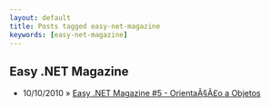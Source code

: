 ```yaml
---
layout: default
title: Posts tagged easy-net-magazine
keywords: [easy-net-magazine]
---
```

<h2 class="category">Easy .NET Magazine</h2>
<ul class="posts">
<li>
<p>
<span class="date">10/10/2010</span> &raquo;
<a href="/blog/easy-net-magazine-5-orientacao-a-objetos">Easy .NET Magazine #5 - OrientaÃ§Ã£o a Objetos</a>
</p>
</li>
</ul>
